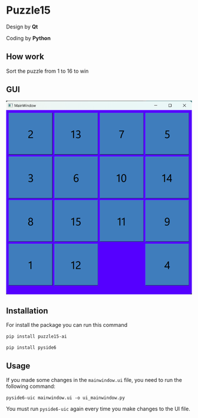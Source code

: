 # Puzzle15
Design by **Qt**

Coding by **Python**

## How work
Sort the puzzle from 1 to 16 to win

## GUI

![GUI](https://github.com/SinaHosseini/episode19/blob/bf5c26cea029f97be3af82bf71527d815b0884a2/puzzle15/image_puzzle15.png?raw=true)

## Installation
For install the package you can run this command
```
pip install puzzle15-ai
```
```
pip install pyside6
```

## Usage
If you made some changes in the ```mainwindow.ui``` file, you need to run the following command:
```
pyside6-uic mainwindow.ui -o ui_mainwindow.py
```
You must run ```pyside6-uic``` again every time you make changes to the UI file.

